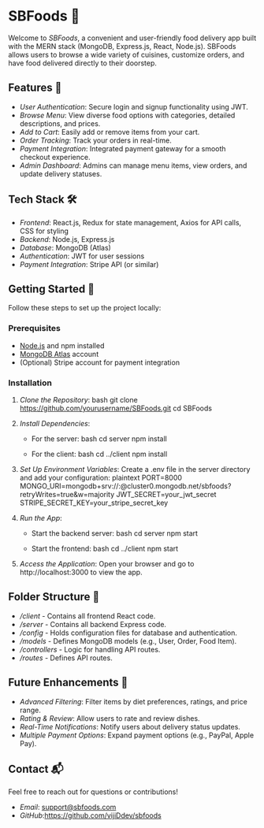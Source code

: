 # SBFoods 🍲

Welcome to *SBFoods*, a convenient and user-friendly food delivery app built with the MERN stack (MongoDB, Express.js, React, Node.js). SBFoods allows users to browse a wide variety of cuisines, customize orders, and have food delivered directly to their doorstep.

## Features 🚀

- *User Authentication*: Secure login and signup functionality using JWT.
- *Browse Menu*: View diverse food options with categories, detailed descriptions, and prices.
- *Add to Cart*: Easily add or remove items from your cart.
- *Order Tracking*: Track your orders in real-time.
- *Payment Integration*: Integrated payment gateway for a smooth checkout experience.
- *Admin Dashboard*: Admins can manage menu items, view orders, and update delivery statuses.

## Tech Stack 🛠️

- *Frontend*: React.js, Redux for state management, Axios for API calls, CSS for styling
- *Backend*: Node.js, Express.js
- *Database*: MongoDB (Atlas)
- *Authentication*: JWT for user sessions
- *Payment Integration*: Stripe API (or similar)

## Getting Started 🎉

Follow these steps to set up the project locally:

### Prerequisites

- [Node.js](https://nodejs.org/) and npm installed
- [MongoDB Atlas](https://www.mongodb.com/atlas) account
- (Optional) Stripe account for payment integration

### Installation

1. *Clone the Repository*:
   bash
   git clone https://github.com/yourusername/SBFoods.git
   cd SBFoods
   

2. *Install Dependencies*:
   - For the server:
     bash
     cd server
     npm install
     
   - For the client:
     bash
     cd ../client
     npm install
     

3. *Set Up Environment Variables*:
   Create a .env file in the server directory and add your configuration:
   plaintext
   PORT=8000
   MONGO_URI=mongodb+srv://<username>:<password>@cluster0.mongodb.net/sbfoods?retryWrites=true&w=majority
   JWT_SECRET=your_jwt_secret
   STRIPE_SECRET_KEY=your_stripe_secret_key
   

4. *Run the App*:
   - Start the backend server:
     bash
     cd server
     npm start
     
   - Start the frontend:
     bash
     cd ../client
     npm start
     

5. *Access the Application*:
   Open your browser and go to http://localhost:3000 to view the app.

## Folder Structure 📁

- */client* - Contains all frontend React code.
- */server* - Contains all backend Express code.
- */config* - Holds configuration files for database and authentication.
- */models* - Defines MongoDB models (e.g., User, Order, Food Item).
- */controllers* - Logic for handling API routes.
- */routes* - Defines API routes.

## Future Enhancements 🌟

- *Advanced Filtering*: Filter items by diet preferences, ratings, and price range.
- *Rating & Review*: Allow users to rate and review dishes.
- *Real-Time Notifications*: Notify users about delivery status updates.
- *Multiple Payment Options*: Expand payment options (e.g., PayPal, Apple Pay).

## Contact 📬

Feel free to reach out for questions or contributions!

- *Email*: support@sbfoods.com
- *GitHub*:https://github.com/vijiDdev/sbfoods
